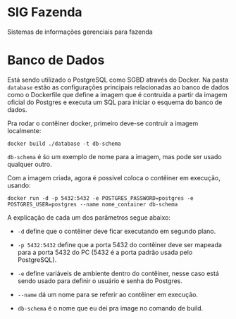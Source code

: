 # SIG Fazenda

Sistemas de informações gerenciais para fazenda

# Banco de Dados

Está sendo utilizado o PostgreSQL como SGBD através do Docker. Na pasta
`database` estão as configurações principais relacionadas ao banco de dados como
o Dockerfile que define a imagem que é contruída a partir da imagem oficial do
Postgres e executa um SQL para iniciar o esquema do banco de dados.

Pra rodar o contêiner docker, primeiro deve-se contruir a imagem localmente:

```console
docker build ./database -t db-schema
```

`db-schema` é śo um exemplo de nome para a imagem, mas pode ser usado qualquer
outro.

Com a imagem criada, agora é possível coloca o contêiner em execução, usando:

```console
docker run -d -p 5432:5432 -e POSTGRES_PASSWORD=postgres -e POSTGRES_USER=postgres --name nome_container db-schema
```

A explicação de cada um dos parâmetros segue abaixo:

* `-d` define que o contêiner deve ficar executando em segundo plano.

* `-p 5432:5432` define que a porta 5432 do contêiner deve ser mapeada para a
porta 5432 do PC (5432 é a porta padrão usada pelo PostgreSQL).

* `-e` define variáveis de ambiente dentro do contêiner, nesse caso está sendo
usado para definir o usuário e senha do Postgres.

* `--name` dá um nome para se referir ao contêiner em execução.

* `db-schema` é o nome que eu dei pra image no comando de build.


